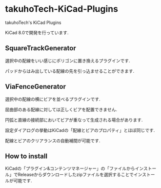 # takuhoTech-KiCad-Plugins
takuhoTech's KiCad Plugins

KiCad 8.0で開発を行っています.

## SquareTrackGenerator

選択中の配線をいい感じにポリゴンに置き換えるプラグインです.

パッドからはみ出している配線の先を引っ込ませることができます.

## ViaFenceGenerator

選択中の配線の横にビアを並べるプラグインです.

屈曲部のある配線に対しては正しくビアを配置できません.

円弧と直線の接続部においてビアが重なって生成される場合があります.

設定ダイアログの挙動はKiCadの「配線とビアのプロパティ」とほぼ同じです.

配線とビアのクリアランスの自動補間が可能です.

## How to install

KiCadの「プラグイン&コンテンツマネージャー」の「ファイルからインストール」でReleaseからダウンロードしたzipファイルを選択することでインストールが可能です.
